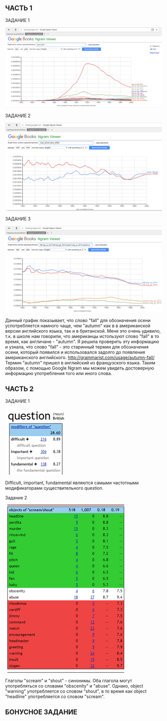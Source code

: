 ## ЧАСТЬ 1

ЗАДАНИЕ 1

![](https://github.com/whydid/hw6/blob/master/2018-04-06_13-27-03.png)

ЗАДАНИЕ 2

![](https://github.com/whydid/hw6/blob/master/2.png)

ЗАДАНИЕ 3

![](https://github.com/whydid/hw6/blob/master/3.png)

Данный график показывает, что слово "fall" для обозначения осени успотребляется намного чаще, чем "autumn" как в в американской версии английского языка, так и в британской. Меня это очень удивило, т.к. в школе нам говорили, что американцы истользуют слово "fall" в то время, как англичане - "autumn". Я решила проверить эту информацию и узнала, что слово "fall" - это старинный термин для обозначения осени, который появился и использовался задолго до появления американского английского. <http://grammarist.com/usage/autumn-fall/> Термин "autumn" пришел в английский из французского языка. Таким образом, с помощью Google Ngram мы можем увидеть достоверную информацию употребления того или иного слова. 

## ЧАСТЬ 2

ЗАДАНИЕ 1

![](https://github.com/whydid/hw6/blob/master/4..png)

Difficult, important, fundamental являются самыми частотными модификаторами существительного question. 

Задание 2

![](https://github.com/whydid/hw6/blob/master/5.png)

Глаголы "scream" и "shout" - синонимы. Оба глагола могут употребляться со словами "obscenity" и "abuse". Однако, object "warning" употребляется со словом "shout", в то время как object "headline" употребляется со словом "scream".

## БОНУСНОЕ ЗАДАНИЕ

![]()
